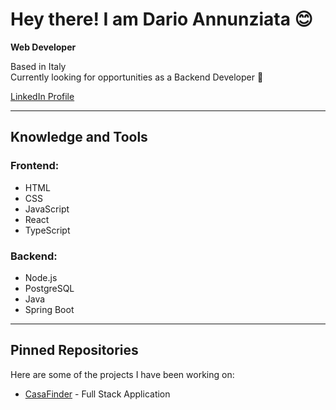 # Hey there! I am Dario Annunziata 😊

**Web Developer**

Based in Italy  
Currently looking for opportunities as a Backend Developer 🚀  

[LinkedIn Profile](https://www.linkedin.com/in/dario-annunziata)

---

## Knowledge and Tools

### Frontend:
- HTML
- CSS
- JavaScript
- React
- TypeScript

### Backend:
- Node.js
- PostgreSQL
- Java
- Spring Boot

---

## Pinned Repositories
Here are some of the projects I have been working on:
- [CasaFinder](https://github.com/dario-annunziata/CasaFinder) - Full Stack Application
